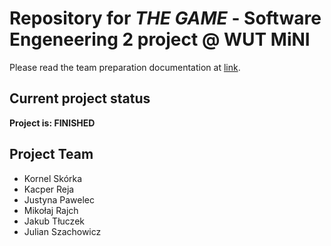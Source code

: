 # Repository for *THE GAME* - Software Engeneering 2 project @ WUT MiNI

Please read the team preparation documentation at [link](https://docs.google.com/document/d/1dJzUCVYb56wBSdI20cfzxHWx2U_7LwoloqktRT7iTwE/edit?fbclid=IwAR1m99CNnG1dG0PfW96dHn_mElT_ZyLfaOCSFsL1GGWYYHV4hFxyOW3EN5E).

## Current project status

**Project is: FINISHED**

## Project Team

- Kornel Skórka
- Kacper Reja		
- Justyna Pawelec
- Mikołaj Rajch	
- Jakub Tłuczek
- Julian Szachowicz
